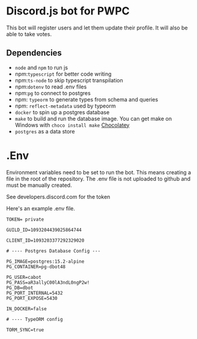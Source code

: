 # Discord.js bot for PWPC

This bot will register users and let them update their profile. It will also be able to take votes. 

## Dependencies

-   `node` and `npm` to run js
-   npm:`typescript` for better code writing
-   npm:`ts-node` to skip typescript transpilation
-   npm:`dotenv` to read .env files
-   npm:`pg` to connect to postgres
-   npm: `typeorm` to generate types from schema and queries
-   npm: `reflect-metadata` used by typeorm
-   `docker` to spin up a postgres database
-   `make` to build and run the database image. You can get make on Windows with `choco install make` [Chocolatey](https://chocolatey.org/)
-   `postgres` as a data store

# .Env

Environment variables need to be set to run the bot. This means creating a file in the root of the repository. The .env file is not uploaded to github and must be manually created.

See developers.discord.com for the token

Here's an example .env file.

```
TOKEN= private

GUILD_ID=1093204439025864744

CLIENT_ID=1093203377292329020

# ---- Postgres Database Config ---

PG_IMAGE=postgres:15.2-alpine
PG_CONTAINER=pg-dbot48

PG_USER=cabot
PG_PASS=aR3allyC00lA3ndL0ngP2w!
PG_DB=dbot
PG_PORT_INTERNAL=5432
PG_PORT_EXPOSE=5430

IN_DOCKER=false

# ---- TypeORM config

TORM_SYNC=true
```
